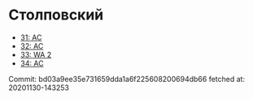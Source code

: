 # Столповский
- [31: AC](31.md)
- [32: AC](32.md)
- [33: WA 2](33.md)
- [34: AC](34.md)

Commit: bd03a9ee35e731659dda1a6f225608200694db66
 fetched at: 20201130-143253
